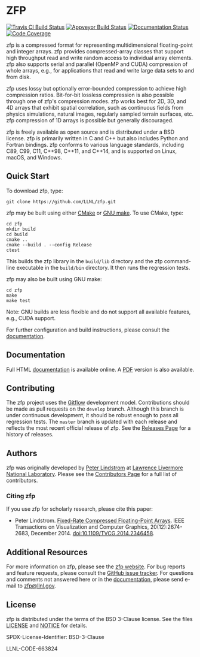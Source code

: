ZFP
===
[![Travis CI Build Status](https://travis-ci.org/LLNL/zfp.svg?branch=develop)](https://travis-ci.org/LLNL/zfp)
[![Appveyor Build Status](https://ci.appveyor.com/api/projects/status/github/LLNL/zfp?branch=develop&svg=true)](https://ci.appveyor.com/project/lindstro/zfp)
[![Documentation Status](https://readthedocs.org/projects/zfp/badge/?version=release0.5.5)](https://zfp.readthedocs.io/en/release0.5.5/?badge=release0.5.5)
[![Code Coverage](https://codecov.io/gh/LLNL/zfp/branch/develop/graph/badge.svg)](https://codecov.io/gh/LLNL/zfp)

zfp is a compressed format for representing multidimensional floating-point
and integer arrays.  zfp provides compressed-array classes that support high
throughput read and write random access to individual array elements.  zfp
also supports serial and parallel (OpenMP and CUDA) compression of whole
arrays, e.g., for applications that read and write large data sets to and
from disk.

zfp uses lossy but optionally error-bounded compression to achieve high
compression ratios.  Bit-for-bit lossless compression is also possible
through one of zfp's compression modes.  zfp works best for 2D, 3D, and 4D
arrays that exhibit spatial correlation, such as continuous fields from
physics simulations, natural images, regularly sampled terrain surfaces, etc.
zfp compression of 1D arrays is possible but generally discouraged.

zfp is freely available as open source and is distributed under a BSD license.
zfp is primarily written in C and C++ but also includes Python and Fortran
bindings.  zfp conforms to various language standards, including C89, C99,
C11, C++98, C++11, and C++14, and is supported on Linux, macOS, and Windows.


Quick Start
-----------

To download zfp, type:

    git clone https://github.com/LLNL/zfp.git

zfp may be built using either [CMake](https://cmake.org/) or
[GNU make](https://www.gnu.org/software/make/).  To use CMake, type:

    cd zfp
    mkdir build
    cd build
    cmake ..
    cmake --build . --config Release
    ctest

This builds the zfp library in the `build/lib` directory and the zfp
command-line executable in the `build/bin` directory.  It then runs
the regression tests.

zfp may also be built using GNU make:

    cd zfp
    make
    make test

Note: GNU builds are less flexible and do not support all available features,
e.g., CUDA support.

For further configuration and build instructions, please consult the
[documentation](https://zfp.readthedocs.io/en/latest/installation.html).


Documentation
-------------

Full HTML [documentation](http://zfp.readthedocs.io/) is available online.
A [PDF](http://readthedocs.org/projects/zfp/downloads/pdf/latest/) version
is also available.


Contributing
------------

The zfp project uses the
[Gitflow](https://nvie.com/posts/a-successful-git-branching-model/)
development model.  Contributions should be made as pull requests on the
`develop` branch.  Although this branch is under continuous development,
it should be robust enough to pass all regression tests.
The `master` branch is updated with each release and reflects the most
recent official release of zfp.  See the
[Releases Page](https://github.com/LLNL/zfp/releases) for a history
of releases.


Authors
-------

zfp was originally developed by [Peter Lindstrom](https://people.llnl.gov/pl)
at [Lawrence Livermore National Laboratory](https://www.llnl.gov/).  Please
see the [Contributors Page](https://github.com/LLNL/zfp/graphs/contributors)
for a full list of contributors.

### Citing zfp

If you use zfp for scholarly research, please cite this paper:

* Peter Lindstrom.
  [Fixed-Rate Compressed Floating-Point Arrays](https://www.researchgate.net/publication/264417607_Fixed-Rate_Compressed_Floating-Point_Arrays).
  IEEE Transactions on Visualization and Computer Graphics, 20(12):2674-2683, December 2014.
  [doi:10.1109/TVCG.2014.2346458](http://doi.org/10.1109/TVCG.2014.2346458).


Additional Resources
--------------------

For more information on zfp, please see the
[zfp website](https://computing.llnl.gov/casc/zfp/).
For bug reports and feature requests, please consult the
[GitHub issue tracker](https://github.com/LLNL/zfp/issues/).
For questions and comments not answered here or in the
[documentation](http://zfp.readthedocs.io),
please send e-mail to [zfp@llnl.gov](mailto:zfp@llnl.gov).


License
-------

zfp is distributed under the terms of the BSD 3-Clause license.  See the
files [LICENSE](https://github.com/LLNL/zfp/blob/develop/LICENSE) and
[NOTICE](https://github.com/LLNL/zfp/blob/develop/NOTICE) for details.

SPDX-License-Identifier: BSD-3-Clause

LLNL-CODE-663824
